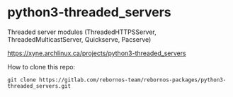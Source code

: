 # python3-threaded_servers

Threaded server modules (ThreadedHTTPSServer, ThreadedMulticastServer, Quickserve, Pacserve)

https://xyne.archlinux.ca/projects/python3-threaded_servers

How to clone this repo:

```
git clone https://gitlab.com/rebornos-team/rebornos-packages/python3-threaded_servers.git
```

